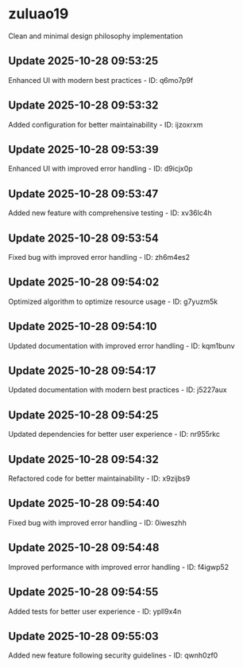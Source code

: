 # zuluao19
Clean and minimal design philosophy implementation

## Update 2025-10-28 09:53:25
Enhanced UI with modern best practices - ID: q6mo7p9f


## Update 2025-10-28 09:53:32
Added configuration for better maintainability - ID: ijzoxrxm


## Update 2025-10-28 09:53:39
Enhanced UI with improved error handling - ID: d9icjx0p


## Update 2025-10-28 09:53:47
Added new feature with comprehensive testing - ID: xv36lc4h


## Update 2025-10-28 09:53:54
Fixed bug with improved error handling - ID: zh6m4es2


## Update 2025-10-28 09:54:02
Optimized algorithm to optimize resource usage - ID: g7yuzm5k


## Update 2025-10-28 09:54:10
Updated documentation with improved error handling - ID: kqm1bunv


## Update 2025-10-28 09:54:17
Updated documentation with modern best practices - ID: j5227aux


## Update 2025-10-28 09:54:25
Updated dependencies for better user experience - ID: nr955rkc


## Update 2025-10-28 09:54:32
Refactored code for better maintainability - ID: x9zijbs9


## Update 2025-10-28 09:54:40
Fixed bug with improved error handling - ID: 0iweszhh


## Update 2025-10-28 09:54:48
Improved performance with improved error handling - ID: f4igwp52


## Update 2025-10-28 09:54:55
Added tests for better user experience - ID: ypll9x4n


## Update 2025-10-28 09:55:03
Added new feature following security guidelines - ID: qwnh0zf0

